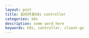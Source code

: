 ```yaml
---
layout: post 
title: 如何开发k8s controller
categories: k8s
description: some word here
keywords: k8s, controller, client-go
---
```




